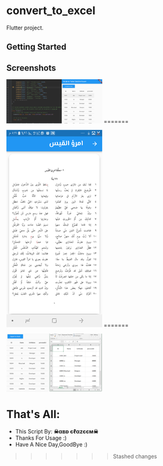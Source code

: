 # convert_to_excel


 Flutter project.

## Getting Started

## Screenshots
<p>
<img src="https://github.com/abdalazeim/convert_to_excel/blob/master/img/Capture.PNG" alt="login screen" width = "250" >
 =======
<p>
<img src="https://github.com/abdalazeim/seven-hanging/blob/main/assets/images/2.png" alt="dark sign up"width = "250" >
 =======
<p>
 <img src="https://github.com/abdalazeim/convert_to_excel/blob/master/img/2.PNG" alt="dark sign up"width = "250" >

# That's All:
 - This Script By:  **☠αвɒ єℓαzєєм☠**
 - Thanks For Usage :)
 - Have A Nice Day,GoodBye :)

>>>>>>> Stashed changes

